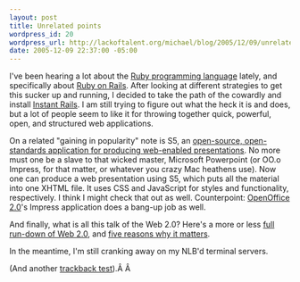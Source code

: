 ```yaml
--- 
layout: post
title: Unrelated points
wordpress_id: 20
wordpress_url: http://lackoftalent.org/michael/blog/2005/12/09/unrelated-points/
date: 2005-12-09 22:37:00 -05:00
---
```

I've been hearing a lot about the <a href="http://rubyforge.org/projects/rubyinstaller">Ruby programming language</a> lately, and specifically about <a href="http://www.rubyonrails.org/">Ruby on Rails</a>. After looking at different strategies to get this sucker up and running, I decided to take the path of the cowardly and install <a href="http://rubyforge.org/frs/?group_id=904">Instant Rails</a>. I am still trying to figure out what the heck it is and does, but a lot of people seem to like it for throwing together quick, powerful, open, and structured web applications.

On a related "gaining in popularity" note is S5, an <a href="http://www.s5presents.com/">open-source, open-standards application for producing web-enabled presentations</a>. No more must one be a slave to that wicked master, Microsoft Powerpoint (or OO.o Impress, for that matter, or whatever you crazy Mac heathens use). Now one can produce a web presentation using S5, which puts all the material into one XHTML file. It uses CSS and JavaScript for styles and functionality, respectively. I think I might check that out as well. Counterpoint: <a href="http://www.openoffice.org/">OpenOffice 2.0</a>'s Impress application does a bang-up job as well.

And finally, what is all this talk of the Web 2.0? Here's a more or less <a href="http://www.oreillynet.com/lpt/a/6228">full run-down of Web 2.0</a>, and <a href="http://webservices.sys-con.com/read/161874_p.htm">five reasons why it matters</a>.

In the meantime, I'm still cranking away on my NLB'd terminal servers.

(And another <a href="http://www.lackoftalent.org/michael/blog/2005/12/12/ruby-on-rails-revisited/">trackback test</a>).Â Â 
